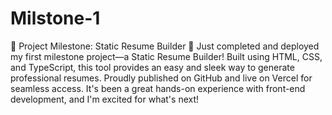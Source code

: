 # Milstone-1
🚀 Project Milestone: Static Resume Builder 🎉
Just completed and deployed my first milestone project—a Static Resume Builder! Built using HTML, CSS, and TypeScript, this tool provides an easy and sleek way to generate professional resumes. Proudly published on GitHub and live on Vercel for seamless access. It's been a great hands-on experience with front-end development, and I'm excited for what's next!
